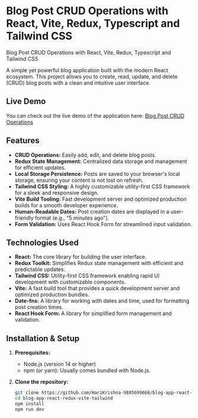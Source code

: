 # Blog Post CRUD Operations with React, Vite, Redux, Typescript and Tailwind CSS
Blog Post CRUD Operations with React, Vite, Redux, Typescript and Tailwind CSS

A simple yet powerful blog application built with the modern React ecosystem. This project allows you to create, read, update, and delete (CRUD) blog posts with a clean and intuitive user interface.

## Live Demo

You can check out the live demo of the application here: [Blog Post CRUD Operations](https://blog-app-react-redux-vite-tailwind.netlify.app/)

## Features

- **CRUD Operations:** Easily add, edit, and delete blog posts.
- **Redux State Management:** Centralized data storage and management for efficient updates.
- **Local Storage Persistence:** Posts are saved to your browser's local storage, ensuring your content is not lost on refresh.
- **Tailwind CSS Styling:** A highly customizable utility-first CSS framework for a sleek and responsive design.
- **Vite Build Tooling:** Fast development server and optimized production builds for a smooth developer experience.
- **Human-Readable Dates:**  Post creation dates are displayed in a user-friendly format (e.g., "5 minutes ago").
- **Form Validation:** Uses React Hook Form for streamlined input validation.

## Technologies Used

- **React:** The core library for building the user interface.
- **Redux Toolkit:** Simplifies Redux state management with efficient and predictable updates.
- **Tailwind CSS:** Utility-first CSS framework enabling rapid UI development with customizable components.
- **Vite:**  A fast build tool that provides a quick development server and optimized production bundles.
- **Date-fns:** A library for working with dates and time, used for formatting post creation times.
- **React Hook Form:** A library for simplified form management and validation.

## Installation & Setup

1. **Prerequisites:**
   - Node.js (version 14 or higher)
   - npm (or yarn): Usually comes bundled with Node.js.

2. **Clone the repository:**
   ```bash
   git clone https://github.com/HariKrishna-9885699666/blog-app-react-redux-vite-tailwind.git
   cd blog-app-react-redux-vite-tailwind
   npm install
   npm run dev


